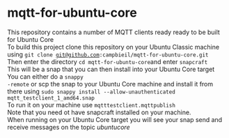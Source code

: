 # mqtt-for-ubuntu-core
This repository contains a number of MQTT clients ready ready to be built for Ubuntu Core<br>
To build this project clone this repository on your Ubuntu Classic machine using <code>git clone git@github.com:campbieil/mqtt-for-ubuntu-core.git</code><br>
Then enter the directory <code>cd mqtt-for-ubuntu-core</code>and enter <code>snapcraft</code><br>
This will be a snap that you can then install into your Ubuntu Core target<br>
You can either do a <code>snappy -remote</code>  or scp the snap to your Ubuntu Core machine and install it from there using <code>sudo snappy install --allow-unauthenticated mqtt_testclient_1_amd64.snap</code><br>
To run it on your machine use <code>mqtttestclient.mqttpublish</code></br>
Note that you need ot have snapcraft installed on your machine.<br>
When running on your Ubuntu Core target you will see your snap send and receive messages on the topic <em>ubuntucore</em>
